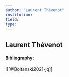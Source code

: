 ```yaml
---
author: "Laurent Thévenot"
institution:
field:
type:
---
```


## Laurent Thévenot
#### Bibliography:

![[@Boltanski2021-jq]]